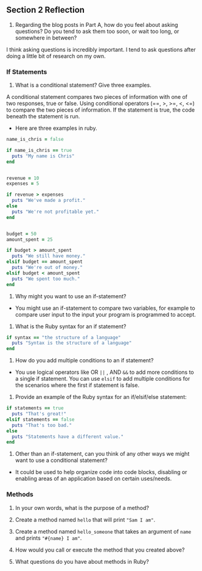 ## Section 2 Reflection

1. Regarding the blog posts in Part A, how do you feel about asking questions? Do you tend to ask them too soon, or wait too long, or somewhere in between?

I think asking questions is incredibly important. I tend to ask questions after doing a little bit of research on my own.

### If Statements

1. What is a conditional statement? Give three examples.

A conditional statement compares two pieces of information with one of two responses, true or false. Using conditional operators (==, >, >=, <, <=) to compare the two pieces of information. If the statement is true, the code beneath the statement is run.

- Here are three examples in ruby.
```ruby
name_is_chris = false

if name_is_chris == true
  puts "My name is Chris"
end


revenue = 10
expenses = 5

if revenue > expenses
  puts "We've made a profit."
else
  puts "We're not profitable yet."
end


budget = 50
amount_spent = 25

if budget > amount_spent
  puts "We still have money."
elsif budget == amount_spent
  puts "We're out of money."
elsif budget < amount_spent
  puts "We spent too much."
end
```

1. Why might you want to use an if-statement?

- You might use an if-statement to compare two variables, for example to compare user input to the input your program is programmed to accept.

1. What is the Ruby syntax for an if statement?

```ruby
if syntax == "the structure of a language"
  puts "Syntax is the structure of a language"
end
```
1. How do you add multiple conditions to an if statement?
- You use logical operators like OR `||` , AND `&&` to add more conditions to a single if statement. You can use `elsif` to add multiple conditions for the scenarios where the first if statement is false.

1. Provide an example of the Ruby syntax for an if/elsif/else statement:

```ruby
if statements == true
  puts "That's great!"
elsif statements == false
  puts "That's too bad."
else
  puts "Statements have a different value."
end
```

1. Other than an if-statement, can you think of any other ways we might want to use a conditional statement?

- It could be used to help organize code into code blocks, disabling or enabling areas of an application based on certain uses/needs.

### Methods

1. In your own words, what is the purpose of a method?

1. Create a method named `hello` that will print `"Sam I am"`.

1. Create a method named `hello_someone` that takes an argument of `name` and prints `"#{name} I am"`.

1. How would you call or execute the method that you created above?

1. What questions do you have about methods in Ruby?
